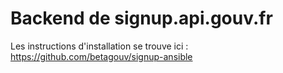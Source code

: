 # Backend de signup.api.gouv.fr

Les instructions d'installation se trouve ici : https://github.com/betagouv/signup-ansible
